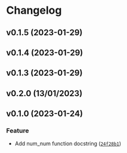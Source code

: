 # Changelog

<!--next-version-placeholder-->

## v0.1.5 (2023-01-29)


## v0.1.4 (2023-01-29)


## v0.1.3 (2023-01-29)


## v0.2.0 (13/01/2023)

## v0.1.0 (2023-01-24)
### Feature
* Add num_num function docstring ([`24f28b1`](https://github.com/UBC-MDS/prelim_eda_helper/commit/24f28b1ffd40007b83b3bd876edce5276e364092))
